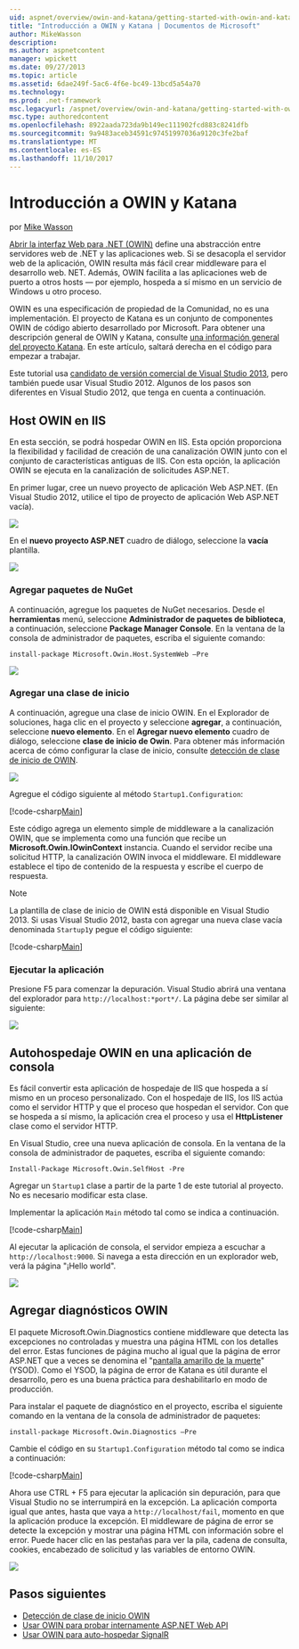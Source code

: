 ```yaml
---
uid: aspnet/overview/owin-and-katana/getting-started-with-owin-and-katana
title: "Introducción a OWIN y Katana | Documentos de Microsoft"
author: MikeWasson
description: 
ms.author: aspnetcontent
manager: wpickett
ms.date: 09/27/2013
ms.topic: article
ms.assetid: 6dae249f-5ac6-4f6e-bc49-13bcd5a54a70
ms.technology: 
ms.prod: .net-framework
msc.legacyurl: /aspnet/overview/owin-and-katana/getting-started-with-owin-and-katana
msc.type: authoredcontent
ms.openlocfilehash: 8922aada723da9b149ec111902fcd883c8241dfb
ms.sourcegitcommit: 9a9483aceb34591c97451997036a9120c3fe2baf
ms.translationtype: MT
ms.contentlocale: es-ES
ms.lasthandoff: 11/10/2017
---
```

<a name="getting-started-with-owin-and-katana"></a>Introducción a OWIN y Katana
====================
por [Mike Wasson](https://github.com/MikeWasson)

[Abrir la interfaz Web para .NET (OWIN)](http://owin.org/) define una abstracción entre servidores web de .NET y las aplicaciones web. Si se desacopla el servidor web de la aplicación, OWIN resulta más fácil crear middleware para el desarrollo web. NET. Además, OWIN facilita a las aplicaciones web de puerto a otros hosts &#8212; por ejemplo, hospeda a sí mismo en un servicio de Windows u otro proceso.

OWIN es una especificación de propiedad de la Comunidad, no es una implementación. El proyecto de Katana es un conjunto de componentes OWIN de código abierto desarrollado por Microsoft. Para obtener una descripción general de OWIN y Katana, consulte [una información general del proyecto Katana](an-overview-of-project-katana.md). En este artículo, saltará derecha en el código para empezar a trabajar.

Este tutorial usa [candidato de versión comercial de Visual Studio 2013](https://go.microsoft.com/fwlink/?LinkId=306566), pero también puede usar Visual Studio 2012. Algunos de los pasos son diferentes en Visual Studio 2012, que tenga en cuenta a continuación.

## <a name="host-owin-in-iis"></a>Host OWIN en IIS

En esta sección, se podrá hospedar OWIN en IIS. Esta opción proporciona la flexibilidad y facilidad de creación de una canalización OWIN junto con el conjunto de características antiguas de IIS. Con esta opción, la aplicación OWIN se ejecuta en la canalización de solicitudes ASP.NET.

En primer lugar, cree un nuevo proyecto de aplicación Web ASP.NET. (En Visual Studio 2012, utilice el tipo de proyecto de aplicación Web ASP.NET vacía).

![](getting-started-with-owin-and-katana/_static/image1.png)

En el **nuevo proyecto ASP.NET** cuadro de diálogo, seleccione la **vacía** plantilla.

![](getting-started-with-owin-and-katana/_static/image2.png)

### <a name="add-nuget-packages"></a>Agregar paquetes de NuGet

A continuación, agregue los paquetes de NuGet necesarios. Desde el **herramientas** menú, seleccione **Administrador de paquetes de biblioteca**, a continuación, seleccione **Package Manager Console**. En la ventana de la consola de administrador de paquetes, escriba el siguiente comando:

`install-package Microsoft.Owin.Host.SystemWeb –Pre`

![](getting-started-with-owin-and-katana/_static/image3.png)

### <a name="add-a-startup-class"></a>Agregar una clase de inicio

A continuación, agregue una clase de inicio OWIN. En el Explorador de soluciones, haga clic en el proyecto y seleccione **agregar**, a continuación, seleccione **nuevo elemento**. En el **Agregar nuevo elemento** cuadro de diálogo, seleccione **clase de inicio de Owin**. Para obtener más información acerca de cómo configurar la clase de inicio, consulte [detección de clase de inicio de OWIN](owin-startup-class-detection.md).

![](getting-started-with-owin-and-katana/_static/image4.png)

Agregue el código siguiente al método `Startup1.Configuration`:

[!code-csharp[Main](getting-started-with-owin-and-katana/samples/sample1.cs?highlight=3)]

Este código agrega un elemento simple de middleware a la canalización OWIN, que se implementa como una función que recibe un **Microsoft.Owin.IOwinContext** instancia. Cuando el servidor recibe una solicitud HTTP, la canalización OWIN invoca el middleware. El middleware establece el tipo de contenido de la respuesta y escribe el cuerpo de respuesta.

> [!NOTE]
> La plantilla de clase de inicio de OWIN está disponible en Visual Studio 2013. Si usas Visual Studio 2012, basta con agregar una nueva clase vacía denominada `Startup1`y pegue el código siguiente:


[!code-csharp[Main](getting-started-with-owin-and-katana/samples/sample2.cs)]

### <a name="run-the-application"></a>Ejecutar la aplicación

Presione F5 para comenzar la depuración. Visual Studio abrirá una ventana del explorador para `http://localhost:*port*/`. La página debe ser similar al siguiente:

![](getting-started-with-owin-and-katana/_static/image5.png)

## <a name="self-host-owin-in-a-console-application"></a>Autohospedaje OWIN en una aplicación de consola

Es fácil convertir esta aplicación de hospedaje de IIS que hospeda a sí mismo en un proceso personalizado. Con el hospedaje de IIS, los IIS actúa como el servidor HTTP y que el proceso que hospedan el servidor. Con que se hospeda a sí mismo, la aplicación crea el proceso y usa el **HttpListener** clase como el servidor HTTP.

En Visual Studio, cree una nueva aplicación de consola. En la ventana de la consola de administrador de paquetes, escriba el siguiente comando:

`Install-Package Microsoft.Owin.SelfHost -Pre`

Agregar un `Startup1` clase a partir de la parte 1 de este tutorial al proyecto. No es necesario modificar esta clase.

Implementar la aplicación `Main` método tal como se indica a continuación.

[!code-csharp[Main](getting-started-with-owin-and-katana/samples/sample3.cs)]

Al ejecutar la aplicación de consola, el servidor empieza a escuchar a `http://localhost:9000`. Si navega a esta dirección en un explorador web, verá la página "¡Hello world".

![](getting-started-with-owin-and-katana/_static/image6.png)

## <a name="add-owin-diagnostics"></a>Agregar diagnósticos OWIN

El paquete Microsoft.Owin.Diagnostics contiene middleware que detecta las excepciones no controladas y muestra una página HTML con los detalles del error. Estas funciones de página mucho al igual que la página de error ASP.NET que a veces se denomina el "[pantalla amarillo de la muerte](http://en.wikipedia.org/wiki/Yellow_Screen_of_Death#Yellow)" (YSOD). Como el YSOD, la página de error de Katana es útil durante el desarrollo, pero es una buena práctica para deshabilitarlo en modo de producción.

Para instalar el paquete de diagnóstico en el proyecto, escriba el siguiente comando en la ventana de la consola de administrador de paquetes:

`install-package Microsoft.Owin.Diagnostics –Pre`

Cambie el código en su `Startup1.Configuration` método tal como se indica a continuación:

[!code-csharp[Main](getting-started-with-owin-and-katana/samples/sample4.cs?highlight=4,9-12)]

Ahora use CTRL + F5 para ejecutar la aplicación sin depuración, para que Visual Studio no se interrumpirá en la excepción. La aplicación comporta igual que antes, hasta que vaya a `http://localhost/fail`, momento en que la aplicación produce la excepción. El middleware de página de error se detecte la excepción y mostrar una página HTML con información sobre el error. Puede hacer clic en las pestañas para ver la pila, cadena de consulta, cookies, encabezado de solicitud y las variables de entorno OWIN.

![](getting-started-with-owin-and-katana/_static/image7.png)

## <a name="next-steps"></a>Pasos siguientes

- [Detección de clase de inicio OWIN](owin-startup-class-detection.md)
- [Usar OWIN para probar internamente ASP.NET Web API](../../../web-api/overview/hosting-aspnet-web-api/use-owin-to-self-host-web-api.md)
- [Usar OWIN para auto-hospedar SignalR](../../../signalr/overview/deployment/tutorial-signalr-self-host.md)
